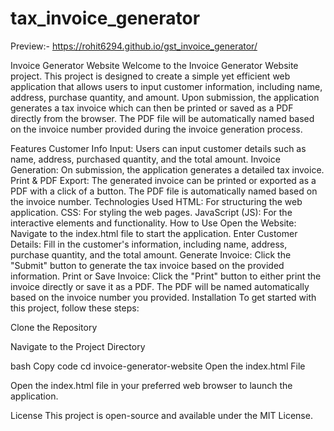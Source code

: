 # tax_invoice_generator
Preview:-
https://rohit6294.github.io/gst_invoice_generator/


Invoice Generator Website 
Welcome to the Invoice Generator Website project. This project is designed to create a simple yet efficient web application that allows users to input customer information, including name, address, purchase quantity, and amount. Upon submission, the application generates a tax invoice which can then be printed or saved as a PDF directly from the browser. The PDF file will be automatically named based on the invoice number provided during the invoice generation process.

Features
Customer Info Input: Users can input customer details such as name, address, purchased quantity, and the total amount.
Invoice Generation: On submission, the application generates a detailed tax invoice.
Print & PDF Export: The generated invoice can be printed or exported as a PDF with a click of a button. The PDF file is automatically named based on the invoice number.
Technologies Used
HTML: For structuring the web application.
CSS: For styling the web pages.
JavaScript (JS): For the interactive elements and functionality.
How to Use
Open the Website: Navigate to the index.html file to start the application.
Enter Customer Details: Fill in the customer's information, including name, address, purchase quantity, and the total amount.
Generate Invoice: Click the "Submit" button to generate the tax invoice based on the provided information.
Print or Save Invoice: Click the "Print" button to either print the invoice directly or save it as a PDF. The PDF will be named automatically based on the invoice number you provided.
Installation
To get started with this project, follow these steps:

Clone the Repository


Navigate to the Project Directory

bash
Copy code
cd invoice-generator-website
Open the index.html File

Open the index.html file in your preferred web browser to launch the application.




License
This project is open-source and available under the MIT License.




